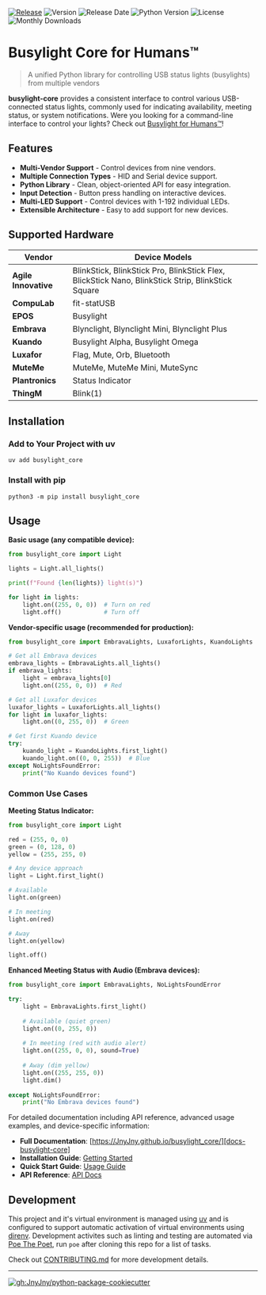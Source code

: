 
[![Release][badge-release]][release]
![Version][badge-pypi-version]
![Release Date][badge-release-date]
![Python Version][badge-python-version]
![License][badge-license]
![Monthly Downloads][badge-monthly-downloads]
# Busylight Core for Humans™

> A unified Python library for controlling USB status lights (busylights) from multiple vendors

**busylight-core** provides a consistent interface to control various
USB-connected status lights, commonly used for indicating
availability, meeting status, or system notifications. Were you
looking for a command-line interface to control your lights? Check out
[Busylight for Humans™][busylight-for-humans]!

## Features

- **Multi-Vendor Support** - Control devices from nine vendors.
- **Multiple Connection Types** - HID and Serial device support.
- **Python Library** - Clean, object-oriented API for easy integration.
- **Input Detection** - Button press handling on interactive devices.
- **Multi-LED Support** - Control devices with 1-192 individual LEDs.
- **Extensible Architecture** - Easy to add support for new devices.

## Supported Hardware

| Vendor | Device Models |
|--------|---------------|
| **Agile Innovative** | BlinkStick, BlinkStick Pro, BlinkStick Flex, BlickStick Nano, BlinkStick Strip, BlinkStick Square |
| **CompuLab** | fit-statUSB |
| **EPOS** | Busylight |
| **Embrava** | Blynclight, Blynclight Mini, Blynclight Plus |
| **Kuando** | Busylight Alpha, Busylight Omega |
| **Luxafor** | Flag, Mute, Orb, Bluetooth |
| **MuteMe** | MuteMe, MuteMe Mini, MuteSync |
| **Plantronics** | Status Indicator |
| **ThingM** | Blink(1) |


## Installation

### Add to Your Project with uv
```console
uv add busylight_core
```

### Install with pip
```console
python3 -m pip install busylight_core
```

## Usage

**Basic usage (any compatible device):**
```python
from busylight_core import Light

lights = Light.all_lights()

print(f"Found {len(lights)} light(s)")

for light in lights:
    light.on((255, 0, 0))  # Turn on red
    light.off()            # Turn off
```

**Vendor-specific usage (recommended for production):**
```python
from busylight_core import EmbravaLights, LuxaforLights, KuandoLights

# Get all Embrava devices
embrava_lights = EmbravaLights.all_lights()
if embrava_lights:
    light = embrava_lights[0]
    light.on((255, 0, 0))  # Red

# Get all Luxafor devices
luxafor_lights = LuxaforLights.all_lights()
for light in luxafor_lights:
    light.on((0, 255, 0))  # Green

# Get first Kuando device
try:
    kuando_light = KuandoLights.first_light()
    kuando_light.on((0, 0, 255))  # Blue
except NoLightsFoundError:
    print("No Kuando devices found")
```

### Common Use Cases

**Meeting Status Indicator:**
```python
from busylight_core import Light

red = (255, 0, 0)
green = (0, 128, 0)
yellow = (255, 255, 0)

# Any device approach
light = Light.first_light()

# Available
light.on(green)

# In meeting  
light.on(red)

# Away
light.on(yellow)

light.off()
```

**Enhanced Meeting Status with Audio (Embrava devices):**
```python
from busylight_core import EmbravaLights, NoLightsFoundError

try:
    light = EmbravaLights.first_light()
    
    # Available (quiet green)
    light.on((0, 255, 0))
    
    # In meeting (red with audio alert)
    light.on((255, 0, 0), sound=True)
    
    # Away (dim yellow)
    light.on((255, 255, 0))
    light.dim()
    
except NoLightsFoundError:
    print("No Embrava devices found")
```

For detailed documentation including API reference, advanced usage examples, and device-specific information:

- **Full Documentation**: [https://JnyJny.github.io/busylight_core/][docs-busylight-core]
- **Installation Guide**: [Getting Started][docs-getting-started]
- **Quick Start Guide**: [Usage Guide][docs-quick-start]
- **API Reference**: [API Docs][docs-api-reference]

## Development

This project and it's virtual environment is managed using [uv][uv] and
is configured to support automatic activation of virtual environments
using [direnv][direnv]. Development activites such as linting and testing
are automated via [Poe The Poet][poe-the-poet], run `poe` after cloning
this repo for a list of tasks.

Check out [CONTRIBUTING.md][docs-contributing] for more development
details.

<hr>

[![gh:JnyJny/python-package-cookiecutter][python-package-cookiecutter-badge]][python-package-cookiecutter]

<!-- End Links -->
[busylight-for-humans]: https://github.com/JnyJny/busylight
[python-package-cookiecutter-badge]: https://img.shields.io/badge/Made_With_Cookiecutter-python--package--cookiecutter-green?style=for-the-badge
[python-package-cookiecutter]: https://github.com/JnyJny/python-package-cookiecutter
[badge-release]: https://github.com/JnyJny/busylight_core/actions/workflows/release.yaml/badge.svg
[release]: https://github.com/JnyJny/busylight_core/actions/workflows/release.yaml
[badge-pypi-version]: https://img.shields.io/pypi/v/busylight_core
[badge-release-date]: https://img.shields.io/github/release-date/JnyJny/busylight_core
[badge-python-version]: https://img.shields.io/python/required-version-toml?tomlFilePath=https%3A%2F%2Fraw.githubusercontent.com%2FJnyJny%2Fbusylight_core%2Fmain%2Fpyproject.toml
[badge-license]: https://img.shields.io/github/license/JnyJny/busylight_core
[badge-monthly-downloads]: https://img.shields.io/pypi/dm/busylight_core
[poe-the-poet]: https://poethepoet.natn.io
[uv]: https://docs.astral.sh/uv/
[direnv]: https://direnv.net
<!-- documentation links -->
[docs-busylight-core]: https://jnyjny.github.io/busylight-core/
[docs-getting-started]: https://jnyjny.github.io/busylight-core/getting-started/installation/
[docs-quick-start]: https://jnyjny.github.io/busylight-core/getting-started/installation/
[docs-feature-guide]: https://jnyjny.github.io/busylight-core/user-guide/features/
[docs-api-reference]: https://jnyjny.github.io/busylight-core/reference/
[docs-contributing]: https://github.com/JnyJny/busylight-core/blob/main/CONTRIBUTING.md

